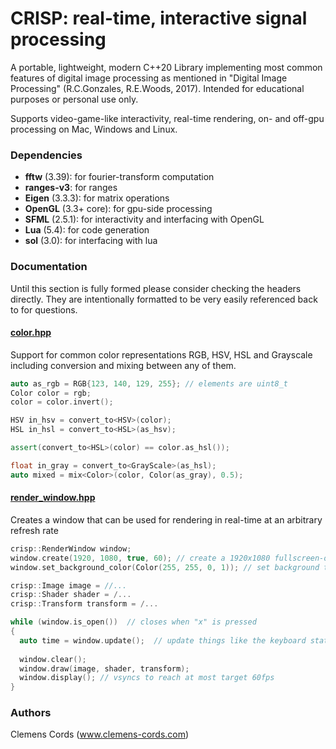 # CRISP: real-time, interactive signal processing

A portable, lightweight, modern C++20 Library implementing most common features of digital image processing as mentioned in "Digital Image Processing" (R.C.Gonzales, R.E.Woods, 2017). Intended for educational purposes or personal use only.

Supports video-game-like interactivity, real-time rendering, on- and off-gpu processing on Mac, Windows and Linux. 

### Dependencies
- **fftw** (3.39): for fourier-transform computation
- **ranges-v3**: for ranges
- **Eigen** (3.3.3): for matrix operations
- **OpenGL** (3.3+ core): for gpu-side processing
- **SFML** (2.5.1): for interactivity and interfacing with OpenGL 
- **Lua** (5.4): for code generation
- **sol** (3.0): for interfacing with lua

### Documentation
Until this section is fully formed please consider checking the headers directly. They are intentionally formatted to be very easily referenced back to for questions.

#### [color.hpp](include/color.hpp)
Support for common color representations RGB, HSV, HSL and Grayscale including conversion and mixing between any of them.

```cpp 
auto as_rgb = RGB{123, 140, 129, 255}; // elements are uint8_t
Color color = rgb;
color = color.invert();

HSV in_hsv = convert_to<HSV>(color);
HSL in_hsl = convert_to<HSL>(as_hsv);

assert(convert_to<HSL>(color) == color.as_hsl());

float in_gray = convert_to<GrayScale>(as_hsl);
auto mixed = mix<Color>(color, Color(as_gray), 0.5);
```

#### [render_window.hpp](include/render_window.hpp)
Creates a window that can be used for rendering in real-time at an arbitrary refresh rate

```cpp
crisp::RenderWindow window;
window.create(1920, 1080, true, 60); // create a 1920x1080 fullscreen-only window with a max refresh rate of 60fps
window.set_background_color(Color(255, 255, 0, 1)); // set background to magenta for better contrast

crisp::Image image = //...
crisp::Shader shader = /...
crisp::Transform transform = /...

while (window.is_open())  // closes when "x" is pressed
{
  auto time = window.update();  // update things like the keyboard state
  
  window.clear();
  window.draw(image, shader, transform);
  window.display(); // vsyncs to reach at most target 60fps
}
```

### Authors
Clemens Cords (www.clemens-cords.com)
